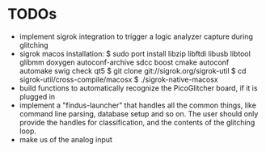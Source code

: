 # TODOs

* implement sigrok integration to trigger a logic analyzer capture during glitching
* sigrok macos installation:
    $ sudo port install libzip libftdi libusb libtool glibmm doxygen autoconf-archive sdcc boost cmake autoconf automake swig check qt5
    $ git clone git://sigrok.org/sigrok-util
    $ cd sigrok-util/cross-compile/macosx
    $ ./sigrok-native-macosx
* build functions to automatically recognize the PicoGlitcher board, if it is plugged in
* implement a "findus-launcher" that handles all the common things, like command line parsing, database setup and so on. The user should only provide the handles for classification, and the contents of the glitching loop.
* make us of the analog input
